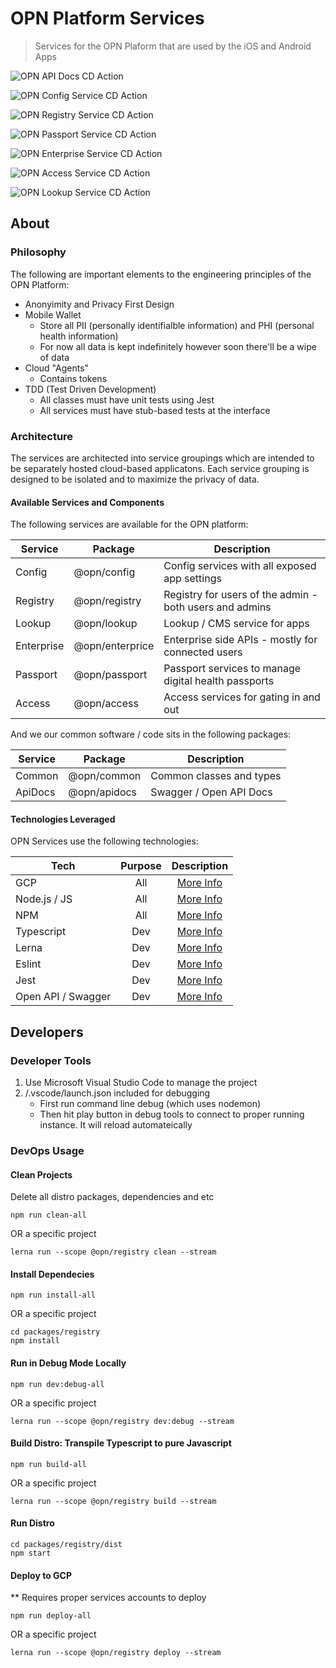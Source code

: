 # OPN Platform Services

> Services for the OPN Plaform that are used by the iOS and Android Apps

![OPN API Docs CD Action](https://github.com/OPN-Technologies/services/workflows/OPN%20API%20Docs%20CD%20Action/badge.svg?branch=development)

![OPN Config Service CD Action](https://github.com/OPN-Technologies/services/workflows/OPN%20Config%20Service%20CD%20Action/badge.svg?branch=development)

![OPN Registry Service CD Action](https://github.com/OPN-Technologies/services/workflows/OPN%20Registry%20Service%20CD%20Action/badge.svg?branch=development)

![OPN Passport Service CD Action](https://github.com/OPN-Technologies/services/workflows/OPN%20Passport%20Service%20CD%20Action/badge.svg?branch=development)

![OPN Enterprise Service CD Action](https://github.com/OPN-Technologies/services/workflows/OPN%20Enterprise%20Service%20CD%20Action/badge.svg?branch=development)

![OPN Access Service CD Action](https://github.com/OPN-Technologies/services/workflows/OPN%20Access%20Service%20CD%20Action/badge.svg?branch=development)

![OPN Lookup Service CD Action](https://github.com/OPN-Technologies/services/workflows/OPN%20Lookup%20Service%20CD%20Action/badge.svg?branch=development)

## About

### Philosophy

The following are important elements to the engineering principles of the OPN Platform:

- Anonyimity and Privacy First Design
- Mobile Wallet
    - Store all PII (personally identifialble information) and PHI (personal health information)
    - For now all data is kept indefinitely however soon there'll be a wipe of data
- Cloud "Agents"
    - Contains tokens
- TDD (Test Driven Development)
    - All classes must have unit tests using Jest
    - All services must have stub-based tests at the interface

### Architecture

The services are architected into service groupings which are intended to be separately hosted cloud-based applicatons. Each service grouping is designed to be isolated and to maximize the privacy of data. 

#### Available Services and Components

The following services are available for the OPN platform:

| Service | Package | Description |
|---------|-------------|-------------|
| Config   | @opn/config   | Config services with all exposed app settings |
| Registry | @opn/registry | Registry for users of the admin - both users and admins |
| Lookup   | @opn/lookup   | Lookup / CMS service for apps |
| Enterprise   | @opn/enterprice   | Enterprise side APIs - mostly for connected users |
| Passport   | @opn/passport   | Passport services to manage digital health passports |
| Access   | @opn/access   | Access services for gating in and out |


And we our common software / code sits in the following packages:

| Service | Package | Description |
|---------|-------------|-------------|
| Common   | @opn/common   | Common classes and types |
| ApiDocs   | @opn/apidocs   | Swagger / Open API Docs |


#### Technologies Leveraged

OPN Services use the following technologies:

| Tech | Purpose | Description |
|---------|:-----------:|:-----------:|
| GCP | All | [More Info](https://cloud.google.com/gcp) |
| Node.js / JS | All | [More Info](https://nodejs.org) |
| NPM | All | [More Info](http://npmjs.com) |
| Typescript | Dev | [More Info](http://typescriptlang.org) |
| Lerna | Dev | [More Info](http://lerna.js.org) |
| Eslint | Dev | [More Info](http://eslint.org) |
| Jest | Dev | [More Info](http://jestjs.io) |
| Open API / Swagger | Dev | [More Info](https://swagger.io) |


## Developers


### Developer Tools

1. Use Microsoft Visual Studio Code to manage the project
2. /.vscode/launch.json included for debugging
    - First run command line debug (which uses nodemon)
    - Then hit play button in debug tools to connect to proper running instance. It will reload automateically


### DevOps Usage


#### Clean Projects

Delete all distro packages, dependencies and etc

```
npm run clean-all
```
OR a specific project
```
lerna run --scope @opn/registry clean --stream
```


#### Install Dependecies
```
npm run install-all
```
OR a specific project
```
cd packages/registry
npm install
```


#### Run in Debug Mode Locally
```
npm run dev:debug-all
```
OR a specific project
```
lerna run --scope @opn/registry dev:debug --stream
```


#### Build Distro: Transpile Typescript to pure Javascript
```
npm run build-all
```
OR a specific project
```
lerna run --scope @opn/registry build --stream
```


#### Run Distro
```
cd packages/registry/dist
npm start
```


#### Deploy to GCP

** Requires proper services accounts to deploy

```
npm run deploy-all
```
OR a specific project
```
lerna run --scope @opn/registry deploy --stream
```
